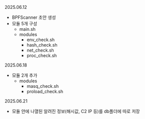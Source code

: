 2025.06.12
 - BPFScanner 초안 생성
 - 모듈 5개 구성
   - main.sh
   - modules
     - env_check.sh
     - hash_check.sh
     - net_check.sh
     - proc_check.sh

2025.06.18
 - 모듈 2개 추가
   - modules
     - masq_check.sh
     - proload_check.sh

2025.06.21
 - 모듈 안에 나열된 알려진 정보(해시값, C2 IP 등)를 db폴더에 따로 저장
